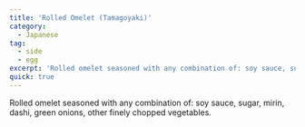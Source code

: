 ```yaml
---
title: 'Rolled Omelet (Tamagoyaki)'
category:
  - Japanese
tag:
  - side
  - egg
excerpt: 'Rolled omelet seasoned with any combination of: soy sauce, sugar, mirin, dashi, green onions, other finely chopped vegetables.'
quick: true
---
```


Rolled omelet seasoned with any combination of: soy sauce, sugar, mirin, dashi, green onions, other finely chopped vegetables.
